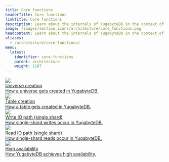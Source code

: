 ```yaml
---
title: Core functions
headerTitle: Core functions
linkTitle: Core functions
description: Learn about the internals of YugabyteDB in the context of the core database functions.
image: /images/section_icons/architecture/core_functions.png
headcontent: Learn about the internals of YugabyteDB in the context of the core database functions.
aliases:
  - /architecture/core-functions/
menu:
  latest:
    identifier: core-functions
    parent: architecture
    weight: 1107
---
```


<div class="row">
  <div class="col-12 col-md-6 col-lg-12 col-xl-6">
    <a class="section-link icon-offset" href="universe-creation/">
      <div class="head">
        <img class="icon" src="/images/section_icons/architecture/core_functions/universe.png" aria-hidden="true" />
        <div class="title">Universe creation</div>
      </div>
      <div class="body">
        How a universe gets created in YugabyteDB.
      </div>
    </a>
  </div>

  <div class="col-12 col-md-6 col-lg-12 col-xl-6">
    <a class="section-link icon-offset" href="table-creation/">
      <div class="head">
        <img class="icon" src="/images/section_icons/architecture/core_functions/table.png" aria-hidden="true" />
        <div class="title">Table creation</div>
      </div>
      <div class="body">
        How a table gets created in YugabyteDB.
      </div>
    </a>
  </div>

  <div class="col-12 col-md-6 col-lg-12 col-xl-6">
    <a class="section-link icon-offset" href="write-path/">
      <div class="head">
        <img class="icon" src="/images/section_icons/architecture/core_functions/write.png" aria-hidden="true" />
        <div class="title">Write IO path (single shard)</div>
      </div>
      <div class="body">
        How single-shard writes occur in YugabyteDB.
      </div>
    </a>
  </div>

  <div class="col-12 col-md-6 col-lg-12 col-xl-6">
    <a class="section-link icon-offset" href="read-path/">
      <div class="head">
        <img class="icon" src="/images/section_icons/architecture/core_functions/read.png" aria-hidden="true" />
        <div class="title">Read IO path (single shard)</div>
      </div>
      <div class="body">
        How single-shard reads occur in YugabyteDB.
      </div>
    </a>
  </div>

  <div class="col-12 col-md-6 col-lg-12 col-xl-6">
    <a class="section-link icon-offset" href="high-availability/">
      <div class="head">
        <img class="icon" src="/images/section_icons/architecture/core_functions/ha.png" aria-hidden="true" />
        <div class="title">High availability</div>
      </div>
      <div class="body">
        How YugabyteDB achieves high availability.
      </div>
    </a>
  </div>
</div>
